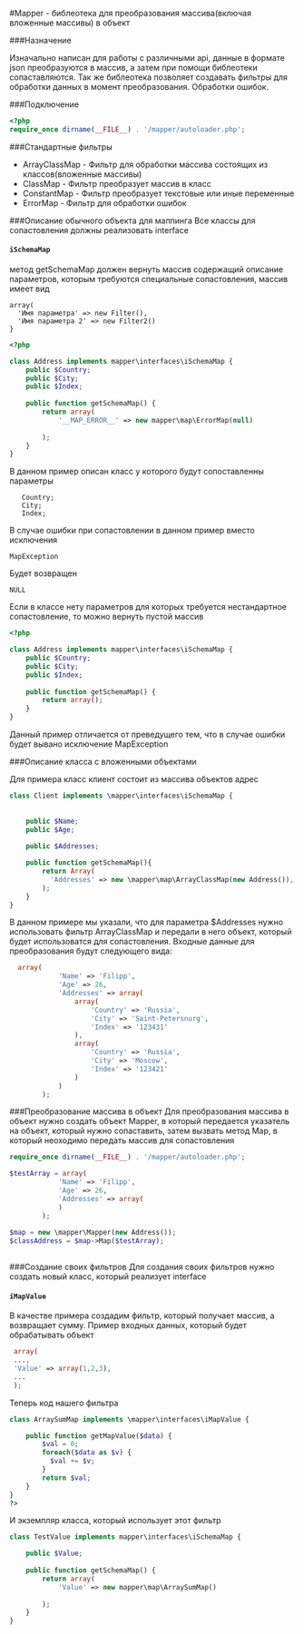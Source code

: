#Mapper - библеотека для преобразования массива(включая вложенные массивы) в объект 

###Назначение

Изначально написан для работы с различными api, данные в формате json преобразуются в массив, а затем при помощи библеотеки сопаставляются.
Так же библеотека позволяет создавать фильтры для обработки данных в момент преобразования. Обработки ошибок.


###Подключение

```php
<?php
require_once dirname(__FILE__) . '/mapper/autoloader.php';

```

###Стандартные фильтры


* ArrayClassMap - Фильтр для обработки массива состоящих из классов(вложенные массивы)
* ClassMap - Фильтр преобразует массив в класс
* ConstantMap - Фильтр преобразует текстовые или иные переменные 
* ErrorMap - Фильтр для обработки ошибок

###Описание обычного объекта для маппинга
Все классы для сопастовления должны реализовать interface 
#### `iSchemaMap`
метод getSchemaMap должен вернуть массив содержащий описание параметров, которым требуются специальные
сопастовления, массив имеет вид
```
array(
  'Имя параметра' => new Filter(),
  'Имя параметра 2' => new Filter2()
}
```

```php
<?php

class Address implements mapper\interfaces\iSchemaMap {
    public $Country;
    public $City;
    public $Index;
    
    public function getSchemaMap() {        
        return array(
            '__MAP_ERROR__' => new mapper\map\ErrorMap(null)
            
        );
    }
}

```
В данном пример описан класс у которого будут сопоставленны параметры 
```
   Country;
   City;
   Index;
```    
В случае ошибки при сопастовлении в данном пример вместо исключения 
```
MapException
```
Будет возвращен 
```
NULL
```

Если в классе нету параметров для которых требуется нестандартное сопастовление, то можно вернуть пустой массив 

```php
<?php

class Address implements mapper\interfaces\iSchemaMap {
    public $Country;
    public $City;
    public $Index;
    
    public function getSchemaMap() {        
        return array();
    }
}

```
Данный пример отличается от преведущего тем, что в случае ошибки будет вывано исключение MapException


###Описание класса с вложенными объектами


Для примера класс клиент состоит из массива объектов адрес
```php
class Client implements \mapper\interfaces\iSchemaMap {
    
    
    public $Name;
    public $Age;
    
    public $Addresses;

    public function getSchemaMap(){
        return Array(
          'Addresses' => new \mapper\map\ArrayClassMap(new Address()),  
        );
    }
}
```
В данном примере мы указали, что для параметра $Addresses нужно использовать фильтр ArrayClassMap и передали в него объект, который будет использоватся для сопастовления.
Входные данные для преобразования будут следующего вида:
```php
  array(
            'Name' => 'Filipp',
            'Age' => 26,
            'Addresses' => array(
                array(
                    'Country' => 'Russia',
                    'City' => 'Saint-Petersnurg',
                    'Index' => '123431'
                ),
                array(
                    'Country' => 'Russia',
                    'City' => 'Moscow',
                    'Index' => '123421'
                )
            )
        );
```        

###Преобразование массива в объект
Для преобразования массива в объект нужно создать объект Mapper, в который передается указатель на объект, который нужно сопаставить, затем вызвать метод Map, в который неоходимо передать массив для сопастовления
```php
require_once dirname(__FILE__) . '/mapper/autoloader.php';

$testArray = array(
            'Name' => 'Filipp',
            'Age' => 26,
            'Addresses' => array(
            )
        );
        
$map = new \mapper\Mapper(new Address());   
$classAddress = $map->Map($testArray);
        
```

###Создание своих фильтров
Для создания своих фильтров нужно создать новый класс, который реализует interface
#### `iMapValue`

В качестве примера создадим фильтр, который получает массив, а возвращает сумму.
Пример входных данных, который будет обрабатывать объект
```php
 array(
 ...,
 'Value' => array(1,2,3),
 ...
 );
```

Теперь код нашего фильтра
```php
class ArraySumMap implements \mapper\interfaces\iMapValue {

    public function getMapValue($data) {
        $val = 0;
        foreach($data as $v) {
          $val += $v;
        }
        return $val;
    }
}
?>
```

И экземпляр класса, который использует этот фильтр
```php
class TestValue implements mapper\interfaces\iSchemaMap {

    public $Value;
    
    public function getSchemaMap() {        
        return array(
            'Value' => new mapper\map\ArraySumMap()
            
        );
    }
}
```
